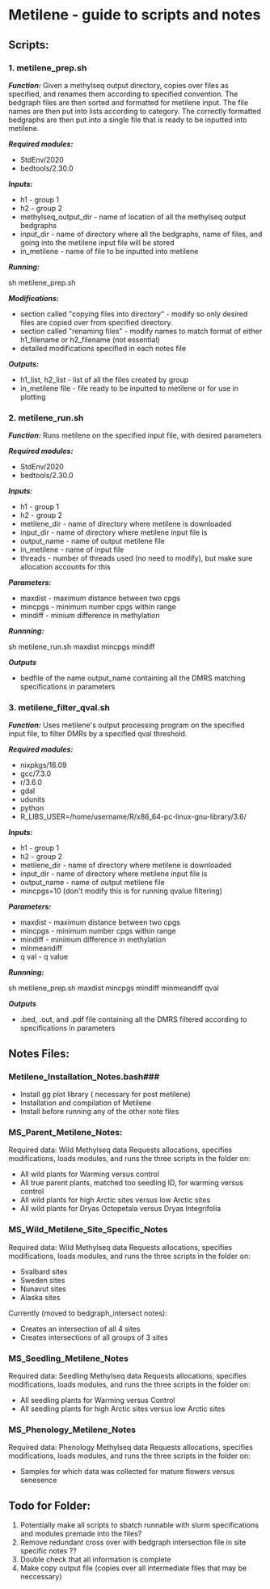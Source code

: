 # Metilene - guide to scripts and notes

## Scripts:

### 1. metilene_prep.sh
***Function:*** 
Given a methylseq output directory, copies over files as specified, and renames them according to specified convention. The bedgraph files are then sorted and formatted for metilene input. The file names are then put into lists according to category. The correctly formatted bedgraphs are then put into a single file that is ready to be inputted into metilene. 

***Required modules:***
* StdEnv/2020
* bedtools/2.30.0

***Inputs:***
* h1 - group 1
* h2 - group 2
* methylseq_output_dir - name of location of all the methylseq output bedgraphs
* input_dir - name of directory where all the bedgraphs, name of files, and going into the metilene input file will be stored
* in_metilene - name of file to be inputted into metilene

***Running:***

sh metilene_prep.sh

***Modifications:***
* section called "copying files into directory" - modify so only desired files are copied over from specified directory. 
* section called "renaming files" - modify names to match format of either h1_filename or h2_filename (not essential) 
* detailed modifications specified in each notes file

***Outputs:***
* h1_list, h2_list - list of all the files created by group
* in_metilene file - file ready to be inputted to metilene or for use in plotting

### 2. metilene_run.sh

***Function:*** 
Runs metilene on the specified input file, with desired parameters

***Required modules:***
* StdEnv/2020
* bedtools/2.30.0

***Inputs:***
* h1 - group 1
* h2 - group 2
* metilene_dir - name of directory where metilene is downloaded
* input_dir - name of directory where metilene input file is
* output_name - name of output metilene file
* in_metilene - name of input file 
* threads - number of threads used (no need to modify), but make sure allocation accounts for this

***Parameters:***
* maxdist - maximum distance between two cpgs
* mincpgs - minimum number cpgs within range
* mindiff - minium difference in methylation 

***Runnning:***

sh metilene_run.sh maxdist mincpgs mindiff

***Outputs***
* bedfile of the name output_name containing all the DMRS matching specifications in parameters

### 3. metilene_filter_qval.sh

***Function:*** 
Uses metilene's output processing program on the specified input file, to filter DMRs by a specified qval threshold.

***Required modules:***
* nixpkgs/16.09 
* gcc/7.3.0
*  r/3.6.0
* gdal
* udunits
* python
* R_LIBS_USER=/home/username/R/x86_64-pc-linux-gnu-library/3.6/

***Inputs:***
* h1 - group 1
* h2 - group 2
* metilene_dir - name of directory where metilene is downloaded
* input_dir - name of directory where metilene input file is
* output_name - name of output metilene file
* mincpgs=10 (don't modify this is for running qvalue filtering)

***Parameters:***
* maxdist - maximum distance between two cpgs
* mincpgs - minimum number cpgs within range
* mindiff - minimum difference in methylation
* minmeandiff 
* q val - q value

***Runnning:***

sh metilene_prep.sh maxdist mincpgs mindiff minmeandiff qval

***Outputs***
* .bed, .out, and .pdf file containing all the DMRS filtered according to specifications in parameters

## Notes Files:

### Metilene_Installation_Notes.bash###
* Install gg plot library ( necessary for post metilene)
* Installation and compilation of Metilene
* Install before running any of the other note files

### MS_Parent_Metilene_Notes:
Required data: Wild Methylseq data
Requests allocations, specifies modifications, loads modules, and runs the three scripts in the folder on:
* All wild plants for Warming versus control
* All true parent plants, matched too seedling ID, for warming versus control
* All wild plants for high Arctic sites versus low Arctic sites
* All wild plants for Dryas Octopetala versus Dryas Integrifolia

### MS_Wild_Metilene_Site_Specific_Notes
Required data: Wild Methylseq data
Requests allocations, specifies modifications, loads modules, and runs the three scripts in the folder on:
* Svalbard sites
* Sweden sites
* Nunavut sites
* Alaska sites

Currently (moved to bedgraph_intersect notes):
* Creates an intersection of all 4 sites
* Creates intersections of all groups of 3 sites

### MS_Seedling_Metilene_Notes
Required data: Seedling Methylseq data
Requests allocations, specifies modifications, loads modules, and runs the three scripts in the folder on:
* All seedling plants for Warming versus Control
* All seedling plants for high Arctic sites versus low Arctic sites

### MS_Phenology_Metilene_Notes
Required data: Phenology Methylseq data
Requests allocations, specifies modifications, loads modules, and runs the three scripts in the folder on:
* Samples for which data was collected for mature flowers versus senesence



## Todo for Folder:
1. Potentially make all scripts to sbatch runnable with slurm specifications and modules premade into the files?
2. Remove redundant cross over with bedgraph intersection file in site specific notes ??
3. Double check that all information is complete
4. Make copy output file (copies over all intermediate files that may be neccessary)
